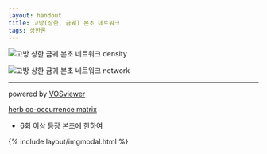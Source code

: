 ```yaml
---
layout: handout
title: 고방(상한, 금궤) 본초 네트워크
tags: 상한론
---
```


![고방 상한 금궤 본초 네트워크 density]( {{site.baseurl}}/img/etc/herb_network/herb_density.png )

![고방 상한 금궤 본초 네트워크 network]( {{site.baseurl}}/img/etc/herb_network/herb_network.png )

***

powered by [VOSviewer](http://www.vosviewer.com/)

[herb co-occurrence matrix]( {{site.baseurl}}/img/etc/herb_network/herb_matrix.tsv )

* 6회 이상 등장 본초에 한하여



{% include layout/imgmodal.html %}
